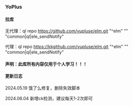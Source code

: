 ### YoPlus
#### 拉库 
无代理：ql repo https://github.com/yupluse/elm.git "^elm" "" "common|ql|ele_sendNotify"

代理：ql repo https://kkgithub.com/yupluse/elm.git "^elm" "" "common|ql|ele_sendNotify"
#### 声明：此库所有内容仅用于个人学习！！！
#### 更新日志
2024.05.19 饿了么修复，删除失效脚本

2024.06.04 新增ck检测，建议每天1-2次即可
